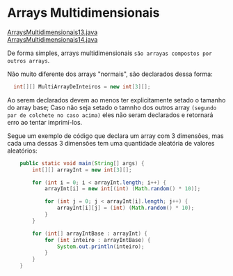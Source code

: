 # Arrays Multidimensionais

[ArraysMultidimensionais13.java](../maratona-java/src/me/kevensouza/maratonajava/intro/ArraysMultidimensionais13.java)
<br />
[ArraysMultidimensionais14.java](../maratona-java/src/me/kevensouza/maratonajava/intro/ArraysMultidimensionais14.java)

De forma simples, arrays multidimensionais `são arrayas compostos por outros arrays`.

Não muito diferente dos arrays "normais", são declarados dessa forma:

```java
  int[][] MultiArrayDeInteiros = new int[3][];
```

Ao serem declarados devem ao menos ter explicitamente setado o tamanho do array base; Caso não seja setado o tamnho dos outros array `(segundo par de colchete no caso acima)` eles não seram declarados e retornará erro ao tentar imprimí-los.

Segue um exemplo de código que declara um array com 3 dimensões, mas cada uma dessas 3 dimensões tem uma quantidade aleatória de valores aleatórios:

```java
    public static void main(String[] args) {
        int[][] arrayInt = new int[3][];

        for (int i = 0; i < arrayInt.length; i++) {
            arrayInt[i] = new int[(int) (Math.random() * 10)];

            for (int j = 0; j < arrayInt[i].length; j++) {
                arrayInt[i][j] = (int) (Math.random() * 10);
            }
        }

        for (int[] arrayIntBase : arrayInt) {
            for (int inteiro : arrayIntBase) {
                System.out.println(inteiro);
            }
        }
    }
```
